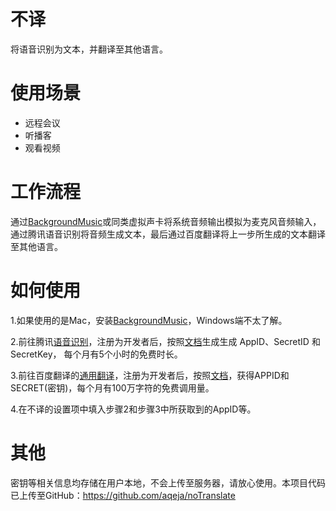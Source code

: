 # 不译
将语音识别为文本，并翻译至其他语言。

# 使用场景
- 远程会议
- 听播客
- 观看视频

# 工作流程
通过[BackgroundMusic](https://github.com/kyleneideck/BackgroundMusic)或同类虚拟声卡将系统音频输出模拟为麦克风音频输入，通过腾讯语音识别将音频生成文本，最后通过百度翻译将上一步所生成的文本翻译至其他语言。

# 如何使用
1.如果使用的是Mac，安装[BackgroundMusic](https://github.com/kyleneideck/BackgroundMusic)，Windows端不太了解。

2.前往腾讯[语音识别](https://cloud.tencent.com/document/product/1093/48982)，注册为开发者后，按照[文档](https://cloud.tencent.com/document/product/1093/48982)生成生成 AppID、SecretID 和 SecretKey， 每个月有5个小时的免费时长。

3.前往百度翻译的[通用翻译](https://fanyi-api.baidu.com/doc/21)，注册为开发者后，按照[文档](https://fanyi-api.baidu.com/doc/21)，获得APPID和SECRET(密钥)，每个月有100万字符的免费调用量。

4.在不译的设置项中填入步骤2和步骤3中所获取到的AppID等。

# 其他

密钥等相关信息均存储在用户本地，不会上传至服务器，请放心使用。本项目代码已上传至GitHub：https://github.com/aqeja/noTranslate